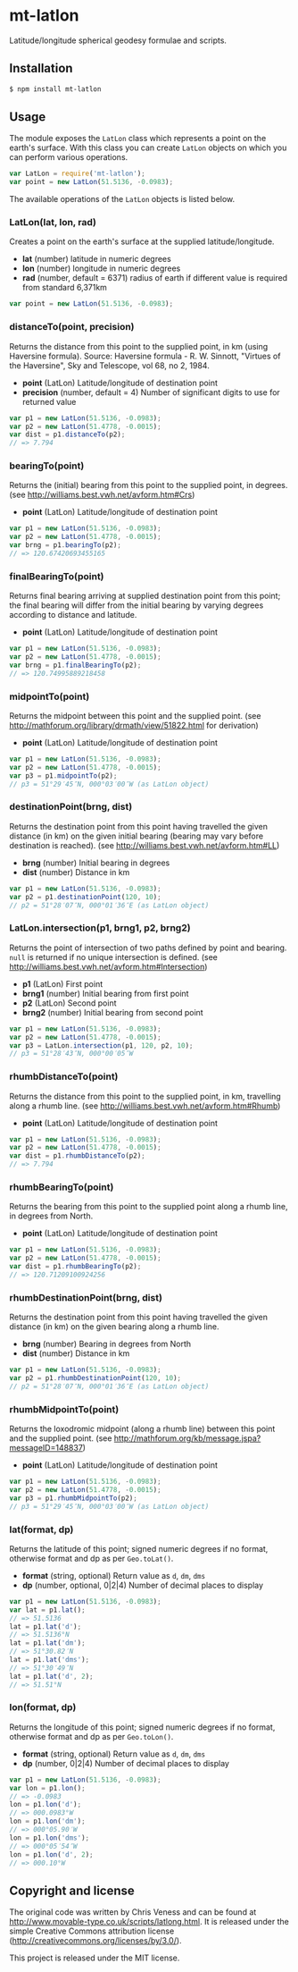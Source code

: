 mt-latlon
=========

Latitude/longitude spherical geodesy formulae and scripts.


Installation
------------

```bash
$ npm install mt-latlon
```


Usage
-----

The module exposes the `LatLon` class which represents a point on the earth's surface. With this class you can create `LatLon` objects on which you can perform various operations.

```js
var LatLon = require('mt-latlon');
var point = new LatLon(51.5136, -0.0983);
```

The available operations of the `LatLon` objects is listed below.


### LatLon(lat, lon, rad)

Creates a point on the earth's surface at the supplied latitude/longitude.

- __lat__ (number) latitude in numeric degrees
- __lon__ (number) longitude in numeric degrees
- __rad__ (number, default = 6371) radius of earth if different value is required from standard 6,371km

```js
var point = new LatLon(51.5136, -0.0983);
```


### distanceTo(point, precision)

Returns the distance from this point to the supplied point, in km (using Haversine formula).
Source: Haversine formula - R. W. Sinnott, "Virtues of the Haversine", Sky and Telescope, vol 68, no 2, 1984.

- __point__ (LatLon) Latitude/longitude of destination point
- __precision__ (number, default = 4) Number of significant digits to use for returned value

```js
var p1 = new LatLon(51.5136, -0.0983);
var p2 = new LatLon(51.4778, -0.0015);
var dist = p1.distanceTo(p2);
// => 7.794
```


### bearingTo(point)

Returns the (initial) bearing from this point to the supplied point, in degrees.
(see http://williams.best.vwh.net/avform.htm#Crs)

- __point__ (LatLon) Latitude/longitude of destination point

```js
var p1 = new LatLon(51.5136, -0.0983);
var p2 = new LatLon(51.4778, -0.0015);
var brng = p1.bearingTo(p2);
// => 120.67420693455165
```


### finalBearingTo(point)

Returns final bearing arriving at supplied destination point from this point; the final bearing will differ from the initial bearing by varying degrees according to distance and latitude.

- __point__ (LatLon) Latitude/longitude of destination point

```js
var p1 = new LatLon(51.5136, -0.0983);
var p2 = new LatLon(51.4778, -0.0015);
var brng = p1.finalBearingTo(p2);
// => 120.74995889218458
```


### midpointTo(point)

Returns the midpoint between this point and the supplied point.
(see http://mathforum.org/library/drmath/view/51822.html for derivation)

- __point__ (LatLon) Latitude/longitude of destination point

```js
var p1 = new LatLon(51.5136, -0.0983);
var p2 = new LatLon(51.4778, -0.0015);
var p3 = p1.midpointTo(p2);
// p3 = 51°29′45″N, 000°03′00″W (as LatLon object)
```


### destinationPoint(brng, dist)

Returns the destination point from this point having travelled the given distance (in km) on the 
given initial bearing (bearing may vary before destination is reached).
(see http://williams.best.vwh.net/avform.htm#LL)

- __brng__ (number) Initial bearing in degrees
- __dist__ (number) Distance in km

```js
var p1 = new LatLon(51.5136, -0.0983);
var p2 = p1.destinationPoint(120, 10);
// p2 = 51°28′07″N, 000°01′36″E (as LatLon object)
```


### LatLon.intersection(p1, brng1, p2, brng2)

Returns the point of intersection of two paths defined by point and bearing. `null` is returned if no unique intersection is defined.
(see http://williams.best.vwh.net/avform.htm#Intersection)

- __p1__ (LatLon) First point
- __brng1__ (number) Initial bearing from first point
- __p2__ (LatLon) Second point
- __brng2__ (number) Initial bearing from second point

```js
var p1 = new LatLon(51.5136, -0.0983);
var p2 = new LatLon(51.4778, -0.0015);
var p3 = LatLon.intersection(p1, 120, p2, 10);
// p3 = 51°28′43″N, 000°00′05″W
```


### rhumbDistanceTo(point)

Returns the distance from this point to the supplied point, in km, travelling along a rhumb line.
(see http://williams.best.vwh.net/avform.htm#Rhumb)

- __point__ (LatLon) Latitude/longitude of destination point

```js
var p1 = new LatLon(51.5136, -0.0983);
var p2 = new LatLon(51.4778, -0.0015);
var dist = p1.rhumbDistanceTo(p2);
// => 7.794
```


### rhumbBearingTo(point)

Returns the bearing from this point to the supplied point along a rhumb line, in degrees from North.

- __point__ (LatLon) Latitude/longitude of destination point

```js
var p1 = new LatLon(51.5136, -0.0983);
var p2 = new LatLon(51.4778, -0.0015);
var dist = p1.rhumbBearingTo(p2);
// => 120.71209100924256
```


### rhumbDestinationPoint(brng, dist)

Returns the destination point from this point having travelled the given distance (in km) on the given bearing along a rhumb line.

- __brng__ (number) Bearing in degrees from North
- __dist__ (number) Distance in km

```js
var p1 = new LatLon(51.5136, -0.0983);
var p2 = p1.rhumbDestinationPoint(120, 10);
// p2 = 51°28′07″N, 000°01′36″E (as LatLon object)
```


### rhumbMidpointTo(point)

Returns the loxodromic midpoint (along a rhumb line) between this point and the supplied point.
(see http://mathforum.org/kb/message.jspa?messageID=148837)

- __point__ (LatLon) Latitude/longitude of destination point

```js
var p1 = new LatLon(51.5136, -0.0983);
var p2 = new LatLon(51.4778, -0.0015);
var p3 = p1.rhumbMidpointTo(p2);
// p3 = 51°29′45″N, 000°03′00″W (as LatLon object)
```


### lat(format, dp)

Returns the latitude of this point; signed numeric degrees if no format, otherwise format and dp as per `Geo.toLat()`.

- __format__ (string, optional) Return value as `d`, `dm`, `dms`
- __dp__ (number, optional, 0|2|4) Number of decimal places to display

```js
var p1 = new LatLon(51.5136, -0.0983);
var lat = p1.lat();
// => 51.5136
lat = p1.lat('d');
// => 51.5136°N
lat = p1.lat('dm');
// => 51°30.82′N
lat = p1.lat('dms');
// => 51°30′49″N
lat = p1.lat('d', 2);
// => 51.51°N
```


### lon(format, dp)

Returns the longitude of this point; signed numeric degrees if no format, otherwise format and dp as per `Geo.toLon()`.

- __format__ (string, optional) Return value as `d`, `dm`, `dms`
- __dp__ (number, 0|2|4) Number of decimal places to display

```js
var p1 = new LatLon(51.5136, -0.0983);
var lon = p1.lon();
// => -0.0983
lon = p1.lon('d');
// => 000.0983°W
lon = p1.lon('dm');
// => 000°05.90′W
lon = p1.lon('dms');
// => 000°05′54″W
lon = p1.lon('d', 2);
// => 000.10°W
```



Copyright and license
---------------------

The original code was written by Chris Veness and can be found at
http://www.movable-type.co.uk/scripts/latlong.html. It is released under the
simple Creative Commons attribution license
(http://creativecommons.org/licenses/by/3.0/).

This project is released under the MIT license.
